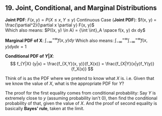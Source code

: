 ## 19. Joint, Conditional, and Marginal Distributions

**Joint PDF**: $F(x, y) = P(X \leq x, Y \leq y)$
Continuous Case (**Joint PDF**): $f(x, y) = \frac{\partial^2}{\partial x \partial y} F(x, y)$   
Which also means: $P((x, y) \in A) = {\int \int}_A \space f(x, y) dx dy$

**Marginal PDF of X**: $\int^{+\infty}_{-\infty} f(x, y)dy$
Which also means: $\int^{+\infty}_{-\infty} \int^{+\infty}_{-\infty} f(x, y)dy dx = 1$

**Conditional PDF of $Y|X$**:
$$ f_{Y|X} (y|x) = \frac{f_{X,Y}(x, y)}{f_X(x)} = \frac{f_{X|Y}(x|y)f_Y(y)}{f_X(x)} $$

Think of is as the PDF where we pretend to know what $X$ is. 
i.e. Given that we know the value of $X$, what is the appropriate PDF for $Y$?

The proof for the first equality comes from conditional probability:
Say $Y$ is extremely close to $y$ (assuming probability isn't $0$), then find the conditional probability of that, given the value of $X$.
And the proof of second equality is basically **Bayes' rule**, taken at the limit.